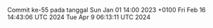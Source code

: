 Commit ke-55 pada tanggal Sun Jan 01 14:00 2023 +0100
Fri Feb 16 14:43:06 UTC 2024
Tue Apr  9 06:13:11 UTC 2024
